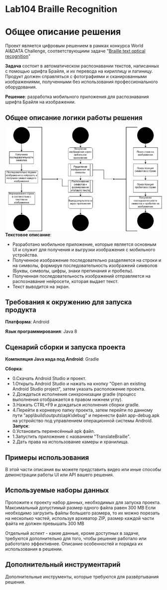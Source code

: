 # Lab104 Braille Recognition

# Общее описание решения

Проект является цифровым решением в рамках конкурса World AI&DATA Challenge, соответствующиим задаче "[Braille text optical recognition](https://git.asi.ru/tasks/world-ai-and-data-challenge/braille-text-optical-recognition)"

**Задача** состоит в автоматическом распознавании текстов, написанных с помощью шрифта Брайля, и их перевода на кириллицу и латиницу. 
Продукт должен справляться с фотографиями и сканированными изображениями, полученными без использования профессионального оборудования.

**Решение**: разработка мобильного приложения для распознавания шрифта Брайля на изображении.

## Общее описание логики работы решения

![Диаграмма](diagram.jpg)  
**Текстовое описание**:
- Разработано мобильное приложение, которые является основным UI и служит для получения и выгрузки изображения с мобильного устройства. 
 - Полученное изображение последовательно разделяется на строки и на символы, формируя последовательность изображеий символов (Буквы, символы, цифры, знаки препинания и пробелы).
 - Полученная последовательность изображений отправляется на распознавание нейросети, которая выдает текст.
 - Текст выводится на экран. 
## Требования к окружению для запуска продукта
**Платформа**: Android

**Язык программирования**: Java 8
## Сценарий сборки и запуска проекта
**Компиляция Java кода под Android**: Gradle

**Сборка**:
- 0.Скачать Android Studio и проект.
- 1.Открыть Android Studio и нажать на кнопку "Open an existing Android Studio project", затем указать расположение проекта.
- 2.Дождаться исполнения синхронизации gradle (процесс выполнения отображается в правом нижнем углу).
- 3.Нажать CTRL+F9 и дождаться исполнения сборки gradle.
- 4.Перейти в корневую папку проекта, затем перейти по данному пути "app\build\outputs\apk\debug" и перенести файл app-debug.apk на устройство под управлением операционной системы Android.
**Запуск**:
- 0.Установить перенесённый apk файл.
- 1.Запустить приложение с названием "TranslateBraille".
- 2.Дать права на использование камеры и хранилища.


## Примеры использования
В этой части описания вы можете представить видео или иные способы демонстрации работы UI или API вашего решения.

## Используемые наборы данных
Проложите к проекту набор данных, необходимых для запуска проекта. Максимальный допустимый размер одного файла равен 300 MB
Если необходимо загрузить файлы большего размера, то их можно порезать на несколько частей, используя архиватор ZIP, размер каждой части файта не должен превышать 300 MB

Отдельный аспект - какие данные, кроме доступных в задаче, требуются дополнительно для того, чтобы решение работало или работотало эффективнее. Описание особенностей и порядка их использования в решении.

## Дополнительный инструментарий

Дополнительные инструменты, которые требуются для развёртывания решения.
